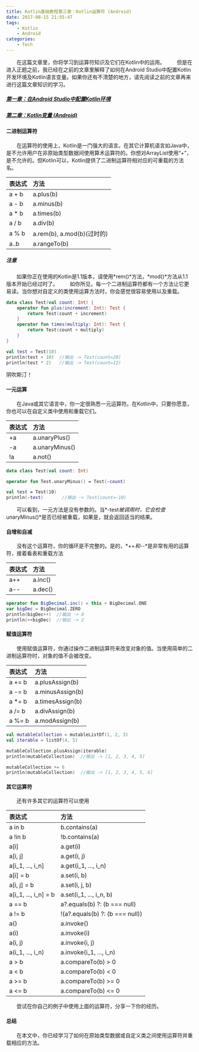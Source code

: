 ```yaml
---
title: Kotlin基础教程第三章：Kotlin运算符 (Android)
date: 2017-08-15 21:55:47
tags: 
    - Kotlin
    - Android
categories:
    - Tech
---
```

&#8195;&#8195;在这篇文章里，你将学习到运算符知识及它们在Kotlin中的运用。
&#8195;&#8195;但是在进入正题之前，我已经在之前的文章里解释了如何在Android Studio中配置Kotlin开发环境及Kotlin语言变量。如果你还有不清楚的地方，请先阅读之前的文章再来进行这篇文章知识的学习。
##### [第一章：在Android Studio中配置Kotlin环境][1]
##### [第二章：Kotlin变量 (Android)][2]
#### 二进制运算符
&#8195;&#8195;在运算符的使用上，Kotlin是一门强大的语言。在其它计算机语言如Java中，是不允许用户在非原始类型数据间使用算术运算符的。你想对ArrayList使用“*+*”，是不允许的。但Kotlin可以，Kotlin提供了二进制运算符相对应的可重载的方法名。

| 表达式   | 方法                       |
| :------- | :-------------------------|
| a + b   | a.plus(b)                 |
| a - b   | a.minus(b)                |
| a * b   | a.times(b)                |
| a / b   | a.div(b)                  |
| a % b   | a.rem(b), a.mod(b)(过时的) |
| a..b    | a.rangeTo(b)              |
##### 注意
&#8195;&#8195;如果你正在使用的Kotlin是1.1版本，请使用*rem()*方法，*mod()*方法从1.1版本开始已经过时了。
&#8195;&#8195;如你所见，每一个二进制运算符都有一个方法让它更易读。当你想对自定义的类使用运算方法时，你会感觉很容易使用以及重载。
``` kotlin
data class Test(val count: Int) {
    operator fun plus(increment: Int): Test {
        return Test(count + increment)
    }
    operator fun times(multiply: Int): Test {
        return Test(count + multiply)
    }
}

val test = Test(10)
println(test + 10)  //输出 -> Test(count=20)
println(test * 2)   //输出 -> Test(count=12)
```
<!-- more -->
阴吹斯汀！
#### 一元运算
&#8195;&#8195;在Java或其它语言中，你一定很熟悉一元运算符。在Kotlin中，只要你愿意，你也可以在自定义类中使用和重载它们。

| 表达式   | 方法                |
| :------- | :------------------|
| +a   | a.unaryPlus()          |
| -a   | a.unaryMinus()         |
| !a   | a.not()                |

``` kotlin
data class Test(val count: Int)

operator fun Test.unaryMinus() = Test(-count)

val test = Test(10)
println(-test)       //输出 -> Test(count=-10)
```
&#8195;&#8195;可以看到，一元方法是没有参数的。当*-test*被调用时，它会检查*unaryMinus()*是否已经被重载，如果是，就会返回适当的结果。
#### 自增和自减
&#8195;&#8195;没有这个运算符，你的循环是不完整的。是的，*++*和*--*是非常有用的运算符，接着看表和重载方法

| 表达式   | 方法                |
| :------- | :------------------|
| a++   | a.inc()         |
| a--   | a.dec()         |
``` kotlin
operator fun BigDecimal.inc() = this + BigDecimal.ONE
var bigDec = BigDecimal.ZERO
println(bigDec++)  //输出 -> 0
println(++bigDec)  //输出 -> 2
```
#### 赋值运算符
&#8195;&#8195;使用赋值运算符，你通过操作二进制运算符来改变对象的值。当使用简单的二进制运算符时，对象的值不会被改变。

| 表达式   | 方法                       |
| :------- | :-------------------------|
| a += b   | a.plusAssign(b)                 |
| a -= b   | a.minusAssign(b)                |
| a *= b   | a.timesAssign(b)                |
| a /= b   | a.divAssign(b)                  |
| a %= b   | a.modAssign(b)                  |
``` kotlin
val mutableCollection = mutableListOf(1, 2, 3)
val iterable = listOf(4, 5)

mutableCollection.plusAssign(iterable)
println(mutableCollection)  //输出 -> [1, 2, 3, 4, 5]

mutableCollection += 6
println(mutableCollection)  //输出 -> [1, 2, 3, 4, 5, 6]
```
#### 其它运算符
&#8195;&#8195;还有许多其它的运算符可以使用

| 表达式   | 方法                       |
| :------- | :-------------------------|
| a in b   | b.contains(a)                 |
| a !in b   | !b.contains(a)                |
| a[i]  | a.get(i)                |
| a[i, j]   | a.get(i, j)                 |
| a[i_1, ..., i_n]   | a.get(i_1, ..., i_n) |
| a[i] = b   | a.set(i, b)              |
| a[i, j] = b   | a.set(i, j, b)              |
| a[i_1, ..., i_n] = b   | a.set(i_1, ..., i_n, b)              |
| a == b   | a?.equals(b) ?: (b === null)              |
| a != b   | !(a?.equals(b) ?: (b === null))              |
| a()   | a.invoke()              |
| a(i)   | a.invoke(i)              |
| a(i, j)   | a.invoke(i, j)              |
| a(i_1, ..., i_n)   | a.invoke(i_1, ..., i_n)              |
| a > b   | a.compareTo(b) > 0             |
| a < b   | a.compareTo(b) < 0              |
| a >= b   | a.compareTo(b) >= 0              |
| a <= b   | a.compareTo(b) <= 0              |

&#8195;&#8195;尝试在你自己的例子中使用上面的运算符，分享一下你的经历。
#### 总结
&#8195;&#8195;在本文中，你已经学习了如何在原始类型数据或自定义类之间使用运算符并重载相应的方法。


[1]: https://chuyao.github.io/2017/08/10/kotlin-android-tutorial-1/
[2]: https://chuyao.github.io/2017/08/13/kotlin-android-tutorial-2/
